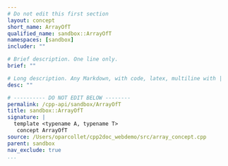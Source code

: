 ```yaml
---
# Do not edit this first section
layout: concept
short_name: ArrayOfT
qualified_name: sandbox::ArrayOfT
namespaces: [sandbox]
includer: ""

# Brief description. One line only.
brief: ""

# Long description. Any Markdown, with code, latex, multiline with |
desc: ""

# ---------- DO NOT EDIT BELOW --------
permalink: /cpp-api/sandbox/ArrayOfT
title: sandbox::ArrayOfT
signature: |
  template <typename A, typename T>
   concept ArrayOfT
source: /Users/oparcollet/cpp2doc_webdemo/src/array_concept.cpp
parent: sandbox
nav_exclude: true
...
```


